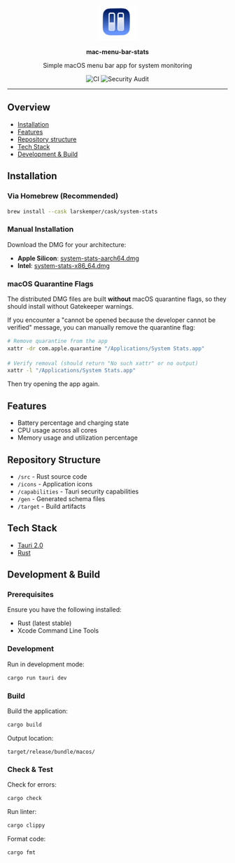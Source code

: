 <p align="center">
<img height=80 src=".github/assets/logo.png" alt="Logo"/>
</p>

<p align="center">
  <strong>mac-menu-bar-stats</strong>
</p>

<p align="center">
Simple macOS menu bar app for system monitoring
</p>

<p align="center">
  <img src="https://github.com/larskemper/macos-menu-bar-stats/actions/workflows/ci.yml/badge.svg" alt="CI" />
  <img src="https://github.com/larskemper/macos-menu-bar-stats/actions/workflows/security.yml/badge.svg" alt="Security Audit" />
</p>

---

## Overview

- [Installation](#installation)
- [Features](#features)
- [Repository structure](#repository-structure)
- [Tech Stack](#tech-stack)
- [Development & Build](#development--build)

## Installation

### Via Homebrew (Recommended)
```bash
brew install --cask larskemper/cask/system-stats
```

### Manual Installation

Download the DMG for your architecture:

- **Apple Silicon**: [system-stats-aarch64.dmg](https://github.com/larskemper/macos-menu-bar-stats/releases/latest)
- **Intel**: [system-stats-x86_64.dmg](https://github.com/larskemper/macos-menu-bar-stats/releases/latest)

### macOS Quarantine Flags

The distributed DMG files are built **without** macOS quarantine flags, so they should install without Gatekeeper warnings.

If you encounter a "cannot be opened because the developer cannot be verified" message, you can manually remove the quarantine flag:

```bash
# Remove quarantine from the app
xattr -dr com.apple.quarantine "/Applications/System Stats.app"

# Verify removal (should return "No such xattr" or no output)
xattr -l "/Applications/System Stats.app"
```

Then try opening the app again.

## Features

- Battery percentage and charging state
- CPU usage across all cores
- Memory usage and utilization percentage

## Repository Structure

- `/src` - Rust source code
- `/icons` - Application icons
- `/capabilities` - Tauri security capabilities
- `/gen` - Generated schema files
- `/target` - Build artifacts

## Tech Stack

- [Tauri 2.0](https://tauri.app/)
- [Rust](https://www.rust-lang.org/)

## Development & Build

### Prerequisites

Ensure you have the following installed:
- Rust (latest stable)
- Xcode Command Line Tools

### Development

Run in development mode:

```bash
cargo run tauri dev
```

### Build

Build the application:

```bash
cargo build
```

Output location:
```
target/release/bundle/macos/
```

### Check & Test

Check for errors:

```bash
cargo check
```

Run linter:

```bash
cargo clippy
```

Format code:

```bash
cargo fmt
```